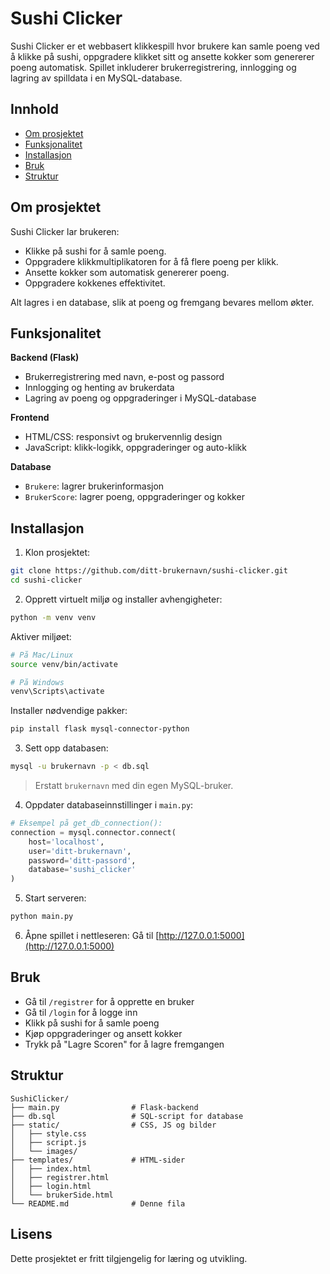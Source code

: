 # Sushi Clicker

Sushi Clicker er et webbasert klikkespill hvor brukere kan samle poeng ved å klikke på sushi, oppgradere klikket sitt og ansette kokker som genererer poeng automatisk. Spillet inkluderer brukerregistrering, innlogging og lagring av spilldata i en MySQL-database.

## Innhold

- [Om prosjektet](#om-prosjektet)
- [Funksjonalitet](#funksjonalitet)
- [Installasjon](#installasjon)
- [Bruk](#bruk)
- [Struktur](#struktur)

## Om prosjektet

Sushi Clicker lar brukeren:
- Klikke på sushi for å samle poeng.
- Oppgradere klikkmultiplikatoren for å få flere poeng per klikk.
- Ansette kokker som automatisk genererer poeng.
- Oppgradere kokkenes effektivitet.

Alt lagres i en database, slik at poeng og fremgang bevares mellom økter.

## Funksjonalitet

**Backend (Flask)**  
- Brukerregistrering med navn, e-post og passord  
- Innlogging og henting av brukerdata  
- Lagring av poeng og oppgraderinger i MySQL-database  

**Frontend**  
- HTML/CSS: responsivt og brukervennlig design  
- JavaScript: klikk-logikk, oppgraderinger og auto-klikk  

**Database**  
- `Brukere`: lagrer brukerinformasjon  
- `BrukerScore`: lagrer poeng, oppgraderinger og kokker  

## Installasjon

1. Klon prosjektet:
```bash
git clone https://github.com/ditt-brukernavn/sushi-clicker.git
cd sushi-clicker
```

2. Opprett virtuelt miljø og installer avhengigheter:
```bash
python -m venv venv
```

Aktiver miljøet:
```bash
# På Mac/Linux
source venv/bin/activate
```
```bash
# På Windows
venv\Scripts\activate
```

Installer nødvendige pakker:
```bash
pip install flask mysql-connector-python
```

3. Sett opp databasen:
```bash
mysql -u brukernavn -p < db.sql
```
> Erstatt `brukernavn` med din egen MySQL-bruker.

4. Oppdater databaseinnstillinger i `main.py`:
```python
# Eksempel på get_db_connection():
connection = mysql.connector.connect(
    host='localhost',
    user='ditt-brukernavn',
    password='ditt-passord',
    database='sushi_clicker'
)
```

5. Start serveren:
```bash
python main.py
```

6. Åpne spillet i nettleseren:
Gå til [http://127.0.0.1:5000](http://127.0.0.1:5000)

## Bruk

- Gå til `/registrer` for å opprette en bruker  
- Gå til `/login` for å logge inn  
- Klikk på sushi for å samle poeng  
- Kjøp oppgraderinger og ansett kokker  
- Trykk på "Lagre Scoren" for å lagre fremgangen  

## Struktur

```
SushiClicker/
├── main.py                # Flask-backend
├── db.sql                 # SQL-script for database
├── static/                # CSS, JS og bilder
│   ├── style.css
│   ├── script.js
│   └── images/
├── templates/             # HTML-sider
│   ├── index.html
│   ├── registrer.html
│   ├── login.html
│   └── brukerSide.html
└── README.md              # Denne fila
```


## Lisens

Dette prosjektet er fritt tilgjengelig for læring og utvikling.
